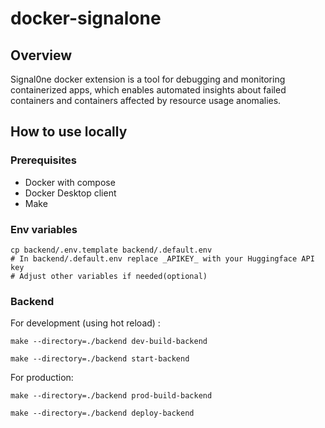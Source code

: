 # docker-signalone

## Overview
Signal0ne docker extension is a tool for debugging and monitoring containerized apps, which enables automated insights about failed containers and containers affected by resource usage anomalies.


## How to use locally

### Prerequisites
- Docker with compose
- Docker Desktop client
- Make

### Env variables
```
cp backend/.env.template backend/.default.env
# In backend/.default.env replace _APIKEY_ with your Huggingface API key 
# Adjust other variables if needed(optional)

```

### Backend

For development (using hot reload) : 
```
make --directory=./backend dev-build-backend
```

```
make --directory=./backend start-backend

```

For production: 
```
make --directory=./backend prod-build-backend

```
```
make --directory=./backend deploy-backend
```